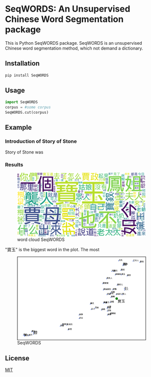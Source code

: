 # SeqWORDS: An Unsupervised Chinese Word Segmentation package
This is Python SeqWORDS package. SeqWORDS is an unsupervised Chinese word segmentation method, which not demand a dictionary.
## Installation
```bash
pip install SeqWORDS
```
## Usage
```python
import SeqWORDS
corpus = #some corpus
SeqWORDS.cut(corpus)
```
## Example
### Introduction of Story of Stone
Story of Stone was
### Results
<figure>
<img src="SeqWORDS_cloud.png"
    alt="SeqWORDS_cloud"
    style="float: left; margin-right: 10px;" />
<figcaption> word cloud SeqWORDS</figcaption>
</figure>

"寶玉" is the biggest word in the plot. The most

<figure>
<img src="010_word2vec_SeqWORDS.png"
    alt="010_word2vec_SeqWORDS"
    style="float: left; margin-right: 10px;" />
<figcaption> SeqWORDS</figcaption>
</figure>

## License
[MIT](https://choosealicense.com/licenses/mit/)
